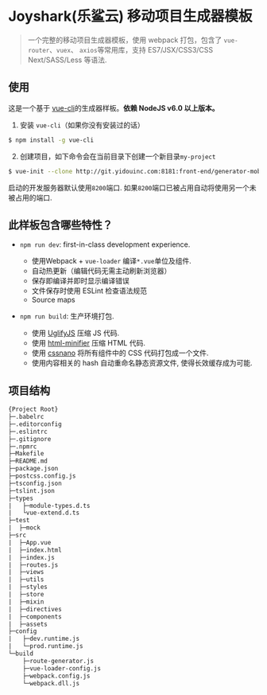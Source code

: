 # Joyshark(乐鲨云) 移动项目生成器模板

> 一个完整的移动项目生成器模板，使用 webpack 打包，包含了 `vue-router`、`vuex`、 `axios`等常用库，支持 ES7/JSX/CSS3/CSS Next/SASS/Less 等语法.

## 使用

这是一个基于 [vue-cli](https://github.com/vuejs/vue-cli)的生成器样板。**依赖 NodeJS v6.0 以上版本。**

1. 安装 `vue-cli`（如果你没有安装过的话）

```bash
$ npm install -g vue-cli
```

2. 创建项目，如下命令会在当前目录下创建一个新目录`my-project`

``` bash
$ vue-init --clone http://git.yidouinc.com:8181:front-end/generator-mobile my-project
```

启动的开发服务器默认使用`8200`端口. 如果`8200`端口已被占用自动将使用另一个未被占用的端口.

## 此样板包含哪些特性？

- `npm run dev`: first-in-class development experience.
  - 使用Webpack + `vue-loader` 编译`*.vue`单位及组件.
  - 自动热更新（编辑代码无需主动刷新浏览器）
  - 保存即编译并即时显示编译错误
  - 文件保存时使用 ESLint 检查语法规范
  - Source maps

- `npm run build`: 生产环境打包.
  - 使用 [UglifyJS](https://github.com/mishoo/UglifyJS2) 压缩 JS 代码.
  - 使用 [html-minifier](https://github.com/kangax/html-minifier) 压缩 HTML 代码.
  - 使用 [cssnano](https://github.com/ben-eb/cssnano) 将所有组件中的 CSS 代码打包成一个文件.
  - 使用内容相关的 hash 自动重命名静态资源文件, 使得长效缓存成为可能.

## 项目结构

```html
{Project Root}
├─.babelrc
├─.editorconfig
├─.eslintrc
├─.gitignore
├─.npmrc
├─Makefile
├─README.md
├─package.json
├─postcss.config.js
├─tsconfig.json
├─tslint.json
├─types
|   ├─module-types.d.ts
|   └vue-extend.d.ts
├─test
|  ├─mock
├─src
|  ├─App.vue
|  ├─index.html
|  ├─index.js
|  ├─routes.js
|  ├─views
|  ├─utils
|  ├─styles
|  ├─store
|  ├─mixin
|  ├─directives
|  ├─components
|  ├─assets
├─config
|   ├─dev.runtime.js
|   └─prod.runtime.js
└─build
    ├─route-generator.js
    ├─vue-loader-config.js
    ├─webpack.config.js
    └─webpack.dll.js

```
